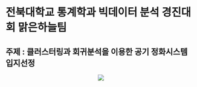 # 전북대학교 통계학과 빅데이터 분석 경진대회 맑은하늘팀
## 주제 : 클러스터링과 회귀분석을 이용한 공기 정화시스템 입지선정

<p align="center"><img src="./maps.png"></p>
